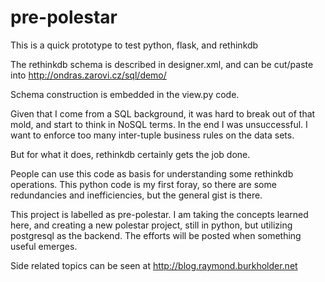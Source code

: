 pre-polestar
============

This is a quick prototype to test python, flask, and rethinkdb

The rethinkdb schema is described in designer.xml, and can be cut/paste into http://ondras.zarovi.cz/sql/demo/

Schema construction is embedded in the view.py code.

Given that I come from a SQL background, it was hard to break out of that mold, 
and start to think in NoSQL terms.  In the end I was unsuccessful.  I want to 
enforce too many inter-tuple business rules on the data sets.  

But for what it does, rethinkdb certainly gets the job done.

People can use this code as basis for understanding some rethinkdb operations.  This python code 
is my first foray, so there are some redundancies and inefficiencies, but the general gist 
is there.

This project is labelled as pre-polestar.  I am taking the concepts learned here, and creating a 
new polestar project, still in python, but utilizing postgresql as the backend.  The efforts 
will be posted when something useful emerges.

Side related topics can be seen at http://blog.raymond.burkholder.net
